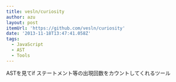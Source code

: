 ```yaml
---
title: vesln/curiosity
author: azu
layout: post
itemUrl: 'https://github.com/vesln/curiosity'
date: '2013-11-18T13:47:41.058Z'
tags:
  - JavaScript
  - AST
  - Tools
---
```

ASTを見てif ステートメント等の出現回数をカウントしてくれるツール

